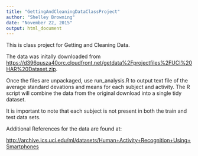 ```yaml
---
title: "GettingAndCleaningDataClassProject"
author: "Shelley Browning"
date: "November 22, 2015"
output: html_document
---
```





This is class project for Getting and Cleaning Data.

The data was initally downloaded from https://d396qusza40orc.cloudfront.net/getdata%2Fprojectfiles%2FUCI%20HAR%20Dataset.zip.

Once the files are unpackaged, use run_analysis.R to output text file of the average standard devations and means for each subject and activity. The R script will combine the data from the original download into a single tidy dataset.


It is important to note that each subject is not present in both the train and test data sets.

Additional References for the data are found at:

http://archive.ics.uci.edu/ml/datasets/Human+Activity+Recognition+Using+Smartphones
